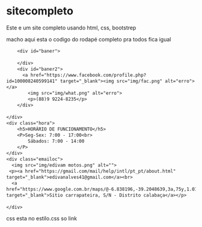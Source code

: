 # sitecompleto
Este e um site completo usando html, css, bootstrep



macho aqui esta o codigo do rodapé completo pra todos fica igual
<!--imagem do rodape do contatos-->
        <div id="baner">

        </div>
        <div id="baner2">
          <a href="https://www.facebook.com/profile.php?id=100008240599141" target="_blank"><img src="img/fac.png" alt="erro"></a>
            <img src="img/what.png" alt="erro">
            <p>(88)9 9224-8235</p>
        </div>

    </div>
    <div class="hora">
        <h5>HORÁRIO DE FUNCIONAMENTO</h5>
        <P>Seg-Sex: 7:00 - 17:00<br>
            Sábados: 7:00 - 14:00
        </P>
    </div>
    <div class="emailoc">
      <img src="img/edivam motos.png" alt="">
     <p><a href="https://gmail.com/mail/help/intl/pt_pt/about.html" target="_blank">edivanalves41@gmail.com</a><br>
      <a href="https://www.google.com.br/maps/@-6.838196,-39.2048639,3a,75y,1.01h,62.91t/data=!3m6!1e1!3m4!1sarJQC40I8jx3IzMhA03Gsg!2e0!7i13312!8i6656" target="_blank">Sitio carrapateira, S/N - Distrito calabaça</a></p>
     
    </div>
   css esta no estilo.css so link 
